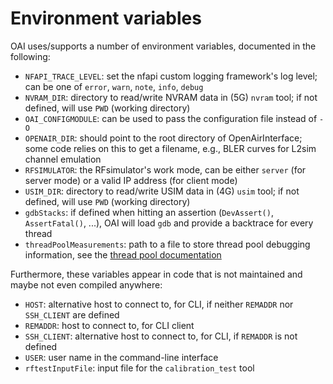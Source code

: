 # Environment variables

OAI uses/supports a number of environment variables, documented in the following:

- `NFAPI_TRACE_LEVEL`: set the nfapi custom logging framework's log level; can be one of `error`, `warn`, `note`, `info`, `debug`
- `NVRAM_DIR`: directory to read/write NVRAM data in (5G) `nvram` tool; if not defined, will use `PWD` (working directory)
- `OAI_CONFIGMODULE`: can be used to pass the configuration file instead of `-O`
- `OPENAIR_DIR`: should point to the root directory of OpenAirInterface; some code relies on this to get a filename, e.g., BLER curves for L2sim channel emulation
- `RFSIMULATOR`: the RFsimulator's work mode, can be either `server` (for server mode) or a valid IP address (for client mode)
- `USIM_DIR`: directory to read/write USIM data in (4G) `usim` tool; if not defined, will use `PWD` (working directory)
- `gdbStacks`: if defined when hitting an assertion (`DevAssert()`, `AssertFatal()`, ...), OAI will load `gdb` and provide a backtrace for every thread
- `threadPoolMeasurements`: path to a file to store thread pool debugging information, see the [thread pool documentation](..common/utils/threadPool/thread-pool.md)

Furthermore, these variables appear in code that is not maintained and maybe not even compiled anywhere:
- `HOST`: alternative host to connect to, for CLI, if neither `REMADDR` nor `SSH_CLIENT` are defined
- `REMADDR`: host to connect to, for CLI client
- `SSH_CLIENT`: alternative host to connect to, for CLI, if `REMADDR` is not defined
- `USER`: user name in the command-line interface
- `rftestInputFile`: input file for the `calibration_test` tool
